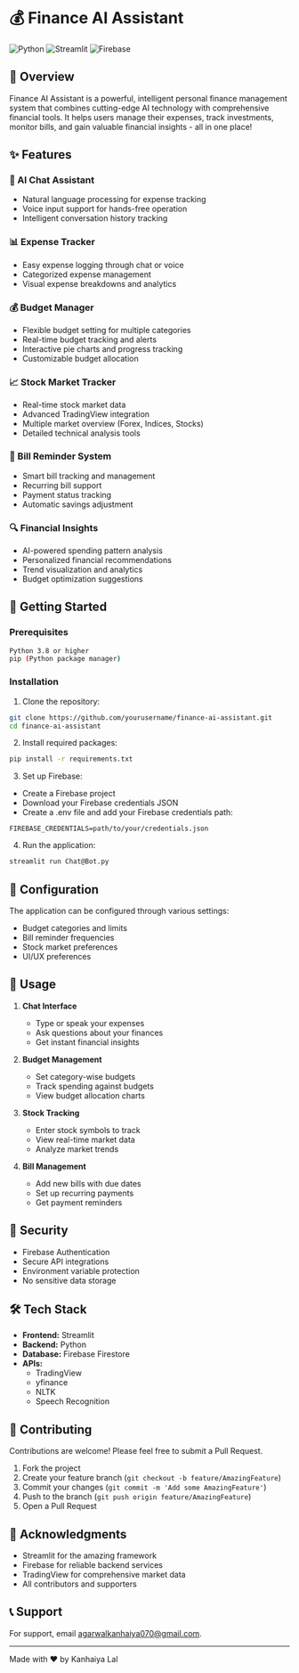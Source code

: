 # 💰 Finance AI Assistant

![Python](https://img.shields.io/badge/Python-3.8%2B-blue)
![Streamlit](https://img.shields.io/badge/Streamlit-1.0%2B-red)
![Firebase](https://img.shields.io/badge/Firebase-Latest-orange)

## 🌟 Overview

Finance AI Assistant is a powerful, intelligent personal finance management system that combines cutting-edge AI technology with comprehensive financial tools. It helps users manage their expenses, track investments, monitor bills, and gain valuable financial insights - all in one place!

## ✨ Features

### 💬 AI Chat Assistant
- Natural language processing for expense tracking
- Voice input support for hands-free operation
- Intelligent conversation history tracking

### 📊 Expense Tracker
- Easy expense logging through chat or voice
- Categorized expense management
- Visual expense breakdowns and analytics

### 💰 Budget Manager
- Flexible budget setting for multiple categories
- Real-time budget tracking and alerts
- Interactive pie charts and progress tracking
- Customizable budget allocation

### 📈 Stock Market Tracker
- Real-time stock market data
- Advanced TradingView integration
- Multiple market overview (Forex, Indices, Stocks)
- Detailed technical analysis tools

### 📅 Bill Reminder System
- Smart bill tracking and management
- Recurring bill support
- Payment status tracking
- Automatic savings adjustment

### 🔍 Financial Insights
- AI-powered spending pattern analysis
- Personalized financial recommendations
- Trend visualization and analytics
- Budget optimization suggestions

## 🚀 Getting Started

### Prerequisites
```bash
Python 3.8 or higher
pip (Python package manager)
```

### Installation

1. Clone the repository:
```bash
git clone https://github.com/yourusername/finance-ai-assistant.git
cd finance-ai-assistant
```

2. Install required packages:
```bash
pip install -r requirements.txt
```

3. Set up Firebase:
- Create a Firebase project
- Download your Firebase credentials JSON
- Create a .env file and add your Firebase credentials path:
```
FIREBASE_CREDENTIALS=path/to/your/credentials.json
```

4. Run the application:
```bash
streamlit run Chat@Bot.py
```

## 🔧 Configuration

The application can be configured through various settings:

- Budget categories and limits
- Bill reminder frequencies
- Stock market preferences
- UI/UX preferences

## 🎯 Usage

1. **Chat Interface**
   - Type or speak your expenses
   - Ask questions about your finances
   - Get instant financial insights

2. **Budget Management**
   - Set category-wise budgets
   - Track spending against budgets
   - View budget allocation charts

3. **Stock Tracking**
   - Enter stock symbols to track
   - View real-time market data
   - Analyze market trends

4. **Bill Management**
   - Add new bills with due dates
   - Set up recurring payments
   - Get payment reminders

## 🔐 Security

- Firebase Authentication
- Secure API integrations
- Environment variable protection
- No sensitive data storage

## 🛠️ Tech Stack

- **Frontend:** Streamlit
- **Backend:** Python
- **Database:** Firebase Firestore
- **APIs:** 
  - TradingView
  - yfinance
  - NLTK
  - Speech Recognition

## 📝 Contributing

Contributions are welcome! Please feel free to submit a Pull Request.

1. Fork the project
2. Create your feature branch (`git checkout -b feature/AmazingFeature`)
3. Commit your changes (`git commit -m 'Add some AmazingFeature'`)
4. Push to the branch (`git push origin feature/AmazingFeature`)
5. Open a Pull Request

## 🙏 Acknowledgments

- Streamlit for the amazing framework
- Firebase for reliable backend services
- TradingView for comprehensive market data
- All contributors and supporters

## 📞 Support

For support, email agarwalkanhaiya070@gmail.com.

---

Made with ❤️ by Kanhaiya Lal
